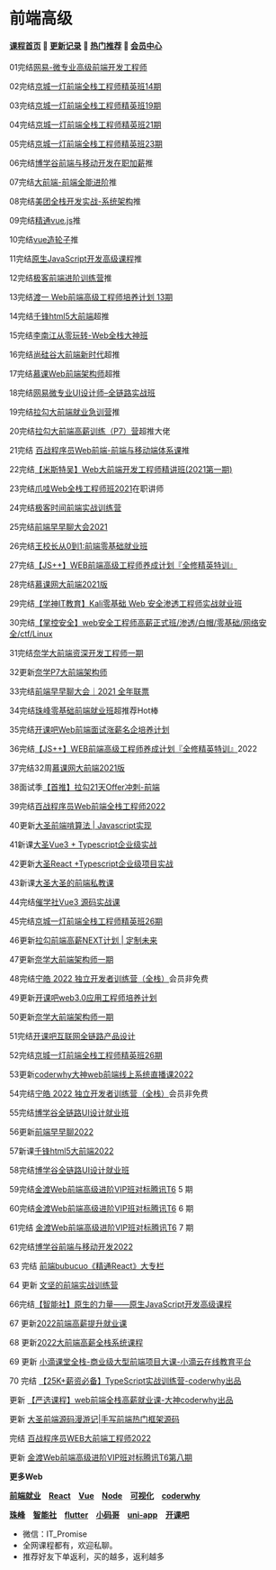 # 前端高级

#### [**课程首页**](../../README.md) 💖 [**更新记录**](./gxjl.md) 💖 [**热门推荐**](./rmtj.md) 💖 [**会员中心**](./vip.md)

01完结[网易-微专业高级前端开发工程师](https://mooc.study.163.com/smartSpec/detail/1202816603.htm)

02完结[京城一灯前端全栈工程师精英班14期](https://ke.qq.com/course/1647350)

03完结[京城一灯前端全栈工程师精英班19期](https://ke.qq.com/course/1647350)

04完结[京城一灯前端全栈工程师精英班21期](https://ke.qq.com/course/1647350)

05完结[京城一灯前端全栈工程师精英班23期](https://ke.qq.com/course/1647350)

06完结[博学谷前端与移动开发在职加薪](https://www.boxuegu.com/course/detail-1132.html)推

07完结[大前端-前端全能进阶](https://class.imooc.com/sale/webfullstack)推

08完结[美团全栈开发实战-系统架构](https://ke.qq.com/course/443389)推

09完结[精通vue.js](https://ke.qq.com/course/package/22471)推

10完结[vue造轮子](https://xiedaimala.com/courses/6d63da67-6eea-4711-aeb4-0c3a949341dc/random/7c701b9ebc#/common)推

11完结[原生JavaScript开发高级课程](https://ke.qq.com/course/431292)推

12完结[极客前端进阶训练营](https://u.geekbang.org/subject/fe/100044701)推

13完结[渡一 Web前端高级工程师培养计划 13期](https://ke.qq.com/course/421612)

14完结[千锋html5大前端](http://wap.mobiletrain.org/dg/h5.html)超推

15完结[李南江从零玩转-Web全栈大神班](https://www.it666.com/classroom/2/introduction)

16完结[尚硅谷大前端新时代](http://www.atguigu.com/web/)超推

17完结[慕课Web前端架构师](https://class.imooc.com/sale/fearchitect)超推

18完结[网易微专业UI设计师–全链路实战班](https://study.163.com/course/introduction/1210803856.htm)

19完结[拉勾大前端就业急训营](https://kaiwu.lagou.com/fe_essential.html)推

20完结[拉勾大前端高薪训练（P7）营](https://kaiwu.lagou.com/fe_enhancement.html)超推大佬

21完结 [百战程序员Web前端-前端与移动端体系课](http://www.itbaizhan.cn/course/web)推

22完结[【米斯特吴】Web大前端开发工程师精讲班(2021第一期)](https://ke.qq.com/course/3202425)

23完结[爪哇Web全栈工程师班2021](http://www.zhaowaedu.com/#/page3_1)在职讲师

24完结[极客时间前端实战训练营](https://u.geekbang.org/subject/fe2nd)

25完结[前端早早聊大会2021](https://www.yuque.com/zaotalk)

26完结[王校长从0到1:前端零基础就业班](https://m.lizhiweike.com/channel2/444543)

27完结[【JS++】WEB前端高级工程师养成计划『全修精英特训』](https://ke.qq.com/course/334138)

28完结[慕课网大前端2021版](https://class.imooc.com/sale/webfullstack2021)

29完结[【学神IT教育】Kali零基础 Web 安全渗透工程师实战就业班](https://ke.qq.com/course/3549960)

30完结[【掌控安全】web安全工程师高薪正式班/渗透/白帽/零基础/网络安全/ctf/Linux](https://ke.qq.com/course/3615140)

31完结[奈学大前端资深开发工程师一期](https://e.naixuejiaoyu.com/detail/term_6171706346c0f_Aycl0W/25)

32更新[奈学P7大前端架构师](https://www.naixuejiaoyu.com/courseDetail?id=689)

33完结[前端早早聊大会｜2021 全年联票](https://www.huodongxing.com/go/2021)

34完结[珠峰零基础前端就业班](http://www.zhufengpeixun.cn/customize/js/index.html)超推荐Hot棒

35完结[开课吧Web前端面试涨薪名企培养计划](https://wx.kaikeba.com/vipcourse/30a1geoc3o/uu0zwtbog7)

36完结[【JS++】WEB前端高级工程师养成计划『全修精英特训』](https://ke.qq.com/course/334138)2022

37完结32周[慕课网大前端2021版](https://class.imooc.com/sale/webfullstack2021)

38面试季[【首推】拉勾21天Offer冲刺-前端](https://edu.lagou.com/kw/mocha/view/KYTXM0OJ)

39完结[百战程序员Web前端全栈工程师2022](https://www.itbaizhan.com/stages/id/16)

40更新[大圣前端啃算法 | Javascript实现](https://appx496fyc38425.h5.xiaoeknow.com/v1/goods/goods_detail/p_6206077ee4b066e96084552a?type=3)

41新课[大圣Vue3 + Typescript企业级实战](https://appx496fyc38425.h5.xiaoeknow.com/v1/goods/goods_detail/p_620608bce4b054255d9d01fb?type=3)

42更新[大圣React +Typescript企业级项目实战](https://appx496fyc38425.h5.xiaoeknow.com/v1/goods/goods_detail/p_620608f0e4b066e9608455cf?type=3)

43新课[大圣大圣的前端私教课](https://appx496fyc38425.h5.xiaoeknow.com/v1/goods/goods_detail/p_62163938e4b066e960885cad?type=3&product_id=p_62163938e4b066e960885cad&channel_id=)

44完结[催学社Vue3 源码实战课](https://appewiejl9g3764.h5.xiaoeknow.com/v1/goods/goods_detail/p_61fb595ce4b0beaee4275e1e)

45完结[京城一灯前端全栈工程师精英班26期](https://ke.qq.com/course/1647350)

46更新[拉勾前端高薪NEXT计划 | 定制未来](https://edu.lagou.com/growth/sem/fe-next.html)

47更新[奈学大前端架构师一期](https://e.naixuejiaoyu.com/detail/term_619bc9f2b8cb7_bq1Ajj/25)

48完结[宁皓 2022 独立开发者训练营（全栈）](https://mp.weixin.qq.com/s/ZobRzRrY-ITPqGiWDRNImQ)会员非免费

49更新[开课吧web3.0应用工程师培养计划](https://wx.kaikeba.com/vipcourse/tye3hvurya/6o38qeuxe9)

50更新[奈学大前端架构师一期](https://e.naixuejiaoyu.com/detail/term_619bc9f2b8cb7_bq1Ajj/25)

51完结[开课吧互联网全链路产品设计](https://www.kaikeba.com/course/vip/829)

52完结[京城一灯前端全栈工程师精英班26期](https://ke.qq.com/course/1647350)

53更新[coderwhy大神web前端线上系统直播课2022]()

54完结[宁皓 2022 独立开发者训练营（全栈）](https://mp.weixin.qq.com/s/ZobRzRrY-ITPqGiWDRNImQ)会员非免费

55完结[博学谷全链路UI设计就业班](https://www.boxuegu.com/class/outline-3352.html)

56更新[前端早早聊2022](https://www.yuque.com/zaotalk/posts)

57新课[千锋html5大前端2022](http://www.mobiletrain.org/page/html5.html)

58完结[博学谷全链路UI设计就业班](https://www.boxuegu.com/class/outline-3352.html)

59完结[金渡Web前端高级进阶VIP班对标腾讯T6](https://ke.qq.com/course/461341) 5 期

60完结[金渡Web前端高级进阶VIP班对标腾讯T6](https://ke.qq.com/course/461341) 6 期

61完结 [金渡Web前端高级进阶VIP班对标腾讯T6](https://ke.qq.com/course/461341) 7 期

62完结[博学谷前端与移动开发2022](https://www.boxuegu.com/class/outline-1306.html)

63 完结 [前端bubucuo《精通React》大专栏](https://appuwwsm6cl6690.pc.xiaoe-tech.com/detail/p_62b2ce2ee4b0ba331dcb87c1/8)

64 更新 [文坚的前端实战训练营](https://u.geekbang.org/subject/fe3rd)

66完结[【智能社】原生的力量——原生JavaScript开发高级课程](https://ke.qq.com/course/431292)

67 更新[2022前端高薪提升就业课](https://study.163.com/course/introduction/1212199806.htm)

68 更新[2022大前端高薪全栈系统课程](https://study.163.com/course/introduction/1212061805.htm)

69 更新 [小滴课堂全栈-商业级大型前端项目大课-小滴云在线教育平台](https://xdclass.net/videoDetailsPage?id=84)

70 完结 [【25K+薪资必备】TypeScript实战训练营-coderwhy出品](https://ke.qq.com/course/package/78117)

更新 [【严选课程】web前端全栈高薪就业课-大神coderwhy出品](https://ke.qq.com/course/4903388#term_id=105074578)

更新  [大圣前端源码漫游记|手写前端热门框架源码](https://appx496fyc38425.h5.xiaoeknow.com/v1/goods/goods_detail/p_629387e7e4b0cedf38b84f3)

完结 [百战程序员WEB大前端工程师2022](https://www.itbaizhan.com/course/web)

更新 [金渡Web前端高级进阶VIP班对标腾讯T6第八期](https://www.kaikeba.com/course/vip/426) 

**更多Web**

[**前端就业**](./qianduanGJ.md) [**React**](./React.md) [**Vue**](./Vue.md) [**Node**](./Node.md) [**可视化**](./ksh.md) [**coderwhy**](./coderwhy.md)

[**珠峰**](./zhufeng.md) [**智能社**](./zns.md) [**flutter**](./flutter.md) [**小码哥**](./xiaomage.md) [**uni-app**](./uni-app.md) [**开课吧**](./kaikeba.md)

-  微信：IT_Promise
-  全网课程都有，欢迎私聊。
-  推荐好友下单返利，买的越多，返利越多